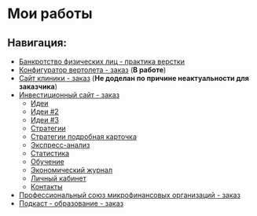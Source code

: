 # Мои работы
## Навигация:
- [Банкротство физических лиц - практика верстки](https://monarch-web.github.io/Banking/)
- [Конфигуратор вертолета - заказ](https://monarch-web.github.io/config/) (**В работе**)
- [Сайт клиники - заказ](https://monarch-web.github.io/tls/) (**Не доделан по причине неактуальности для заказчика**)
- [Инвестиционный сайт - заказ](https://monarch-web.github.io/invest/)
  - [Идеи](https://monarch-web.github.io/invest/idea)
  - [Идеи #2](https://monarch-web.github.io/invest/idea-web)
  - [Идеи #3](https://monarch-web.github.io/invest/idea-item)
  - [Стратегии](https://monarch-web.github.io/invest/strategy)
  - [Стратегии подробная карточка](https://monarch-web.github.io/invest/strategy-1)
  - [Экспресс-анализ](https://monarch-web.github.io/invest/express)
  - [Статистика](https://monarch-web.github.io/invest/statistic)
  - [Обучение](https://monarch-web.github.io/invest/training)
  - [Экономический журнал](https://monarch-web.github.io/invest/analytics)
  - [Личный кабинет](https://monarch-web.github.io/invest/lk)
  - [Контакты](https://monarch-web.github.io/invest/contacts)
- [Профессиональный союз микрофинансовых организаций - заказ](https://monarch-web.github.io/mfo/)
- [Подкаст - образование - заказ](https://monarch-web.github.io/podcast)
